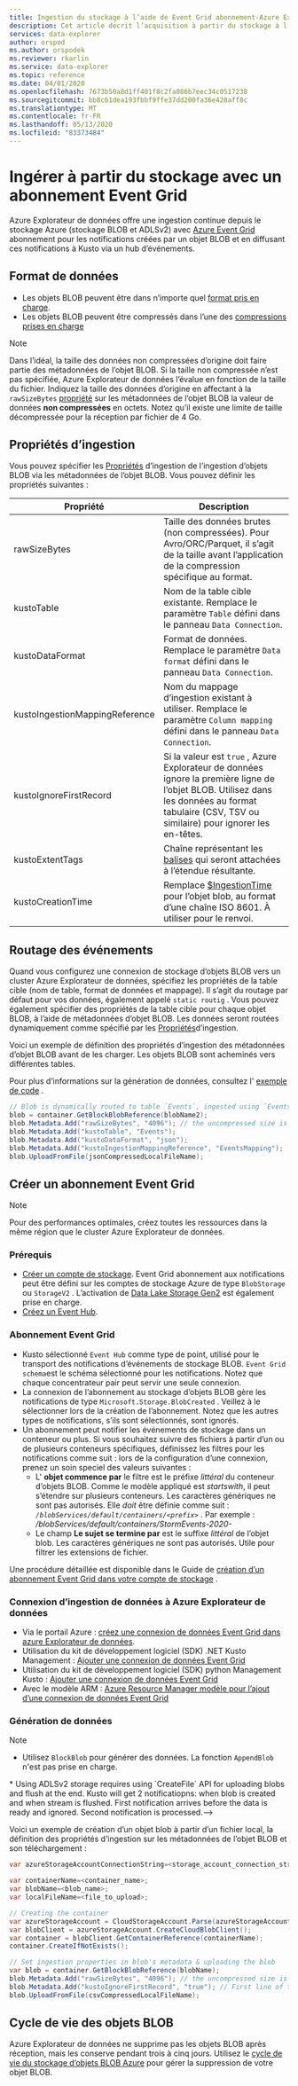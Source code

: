```yaml
---
title: Ingestion du stockage à l’aide de Event Grid abonnement-Azure Explorateur de données | Microsoft Docs
description: Cet article décrit l’acquisition à partir du stockage à l’aide de Event Grid abonnement dans Azure Explorateur de données.
services: data-explorer
author: orspod
ms.author: orspodek
ms.reviewer: rkarlin
ms.service: data-explorer
ms.topic: reference
ms.date: 04/01/2020
ms.openlocfilehash: 7673b50a8d1ff401f8c2fa086b7eec34c0517238
ms.sourcegitcommit: bb8c61dea193fbbf9ffe37dd200fa36e428aff8c
ms.translationtype: MT
ms.contentlocale: fr-FR
ms.lasthandoff: 05/13/2020
ms.locfileid: "83373484"
---
```

# <a name="ingest-from-storage-using-event-grid-subscription"></a>Ingérer à partir du stockage avec un abonnement Event Grid

Azure Explorateur de données offre une ingestion continue depuis le stockage Azure (stockage BLOB et ADLSv2) avec [Azure Event Grid](https://docs.microsoft.com/azure/event-grid/overview) abonnement pour les notifications créées par un objet BLOB et en diffusant ces notifications à Kusto via un hub d’événements.

## <a name="data-format"></a>Format de données

* Les objets BLOB peuvent être dans n’importe quel [format pris en charge](../../../ingestion-supported-formats.md).
* Les objets BLOB peuvent être compressés dans l’une des [compressions prises en charge](../../../ingestion-supported-formats.md#supported-data-compression-formats)

> [!NOTE]
> Dans l’idéal, la taille des données non compressées d’origine doit faire partie des métadonnées de l’objet BLOB.
> Si la taille non compressée n’est pas spécifiée, Azure Explorateur de données l’évalue en fonction de la taille du fichier. Indiquez la taille des données d’origine en affectant à la `rawSizeBytes` [propriété](#ingestion-properties) sur les métadonnées de l’objet BLOB la valeur de données **non compressées** en octets.
> Notez qu’il existe une limite de taille décompressée pour la réception par fichier de 4 Go.

## <a name="ingestion-properties"></a>Propriétés d’ingestion

Vous pouvez spécifier les [Propriétés](../../../ingestion-properties.md) d’ingestion de l’ingestion d’objets BLOB via les métadonnées de l’objet BLOB.
Vous pouvez définir les propriétés suivantes :

|Propriété | Description|
|---|---|
| rawSizeBytes | Taille des données brutes (non compressées). Pour Avro/ORC/Parquet, il s’agit de la taille avant l’application de la compression spécifique au format.|
| kustoTable |  Nom de la table cible existante. Remplace le paramètre `Table` défini dans le panneau `Data Connection`. |
| kustoDataFormat |  Format de données. Remplace le paramètre `Data format` défini dans le panneau `Data Connection`. |
| kustoIngestionMappingReference |  Nom du mappage d’ingestion existant à utiliser. Remplace le paramètre `Column mapping` défini dans le panneau `Data Connection`.|
| kustoIgnoreFirstRecord | Si la valeur est `true` , Azure Explorateur de données ignore la première ligne de l’objet BLOB. Utilisez dans les données au format tabulaire (CSV, TSV ou similaire) pour ignorer les en-têtes. |
| kustoExtentTags | Chaîne représentant les [balises](../extents-overview.md#extent-tagging) qui seront attachées à l’étendue résultante. |
| kustoCreationTime |  Remplace [$IngestionTime](../../query/ingestiontimefunction.md?pivots=azuredataexplorer) pour l’objet blob, au format d’une chaîne ISO 8601. À utiliser pour le renvoi. |

## <a name="events-routing"></a>Routage des événements

Quand vous configurez une connexion de stockage d’objets BLOB vers un cluster Azure Explorateur de données, spécifiez les propriétés de la table cible (nom de table, format de données et mappage). Il s’agit du routage par défaut pour vos données, également appelé `static routig` .
Vous pouvez également spécifier des propriétés de la table cible pour chaque objet BLOB, à l’aide de métadonnées d’objet BLOB. Les données seront routées dynamiquement comme spécifié par les [Propriétés](#ingestion-properties)d’ingestion.

Voici un exemple de définition des propriétés d’ingestion des métadonnées d’objet BLOB avant de les charger. Les objets BLOB sont acheminés vers différentes tables.

Pour plus d’informations sur la génération de données, consultez l' [exemple de code](#generating-data) .

 ```csharp
// Blob is dynamically routed to table `Events`, ingested using `EventsMapping` data mapping
blob = container.GetBlockBlobReference(blobName2);
blob.Metadata.Add("rawSizeBytes", "4096‬"); // the uncompressed size is 4096 bytes
blob.Metadata.Add("kustoTable", "Events");
blob.Metadata.Add("kustoDataFormat", "json");
blob.Metadata.Add("kustoIngestionMappingReference", "EventsMapping");
blob.UploadFromFile(jsonCompressedLocalFileName);
```

## <a name="create-event-grid-subscription"></a>Créer un abonnement Event Grid

> [!Note]
> Pour des performances optimales, créez toutes les ressources dans la même région que le cluster Azure Explorateur de données.

### <a name="prerequisites"></a>Prérequis

* [Créer un compte de stockage](https://docs.microsoft.com/azure/storage/common/storage-quickstart-create-account). 
  Event Grid abonnement aux notifications peut être défini sur les comptes de stockage Azure de type `BlobStorage` ou `StorageV2` . 
  L’activation de [Data Lake Storage Gen2](https://docs.microsoft.com/azure/storage/blobs/data-lake-storage-introduction) est également prise en charge.
* [Créez un Event Hub](https://docs.microsoft.com/azure/event-hubs/event-hubs-create).

### <a name="event-grid-subscription"></a>Abonnement Event Grid

* Kusto sélectionné `Event Hub` comme type de point, utilisé pour le transport des notifications d’événements de stockage BLOB. `Event Grid schema`est le schéma sélectionné pour les notifications. Notez que chaque concentrateur pair peut servir une seule connexion.
* La connexion de l’abonnement au stockage d’objets BLOB gère les notifications de type `Microsoft.Storage.BlobCreated` . Veillez à le sélectionner lors de la création de l’abonnement. Notez que les autres types de notifications, s’ils sont sélectionnés, sont ignorés.
* Un abonnement peut notifier les événements de stockage dans un conteneur ou plus. Si vous souhaitez suivre des fichiers à partir d’un ou de plusieurs conteneurs spécifiques, définissez les filtres pour les notifications comme suit : lors de la configuration d’une connexion, prenez un soin speciel des valeurs suivantes : 
   * L' **objet commence par** le filtre est le préfixe *littéral* du conteneur d’objets BLOB. Comme le modèle appliqué est *startswith*, il peut s’étendre sur plusieurs conteneurs. Les caractères génériques ne sont pas autorisés.
     Elle *doit* être définie comme suit : *`/blobServices/default/containers/<prefix>`* . Par exemple : */blobServices/default/containers/StormEvents-2020-*
   * Le champ **Le sujet se termine par** est le suffixe *littéral* de l’objet blob. Les caractères génériques ne sont pas autorisés. Utile pour filtrer les extensions de fichier.

Une procédure détaillée est disponible dans le Guide de [création d’un abonnement Event Grid dans votre compte de stockage](../../../ingest-data-event-grid.md#create-an-event-grid-subscription-in-your-storage-account) .

### <a name="data-ingestion-connection-to-azure-data-explorer"></a>Connexion d’ingestion de données à Azure Explorateur de données

* Via le portail Azure : [créez une connexion de données Event Grid dans azure Explorateur de données](../../../ingest-data-event-grid.md#create-an-event-grid-data-connection-in-azure-data-explorer).
* Utilisation du kit de développement logiciel (SDK) .NET Kusto Management : [Ajouter une connexion de données Event Grid](../../../data-connection-event-grid-csharp.md#add-an-event-grid-data-connection)
* Utilisation du kit de développement logiciel (SDK) python Management Kusto : [Ajouter une connexion de données Event Grid](../../../data-connection-event-grid-python.md#add-an-event-grid-data-connection)
* Avec le modèle ARM : [Azure Resource Manager modèle pour l’ajout d’une connexion de données Event Grid](../../../data-connection-event-grid-resource-manager.md#azure-resource-manager-template-for-adding-an-event-grid-data-connection)

### <a name="generating-data"></a>Génération de données

> [!NOTE]
> * Utilisez `BlockBlob` pour générer des données. La fonction `AppendBlob` n'est pas prise en charge.
<!--> * Using ADLSv2 storage requires using `CreateFile` API for uploading blobs and flush at the end. 
    Kusto will get 2 notificatiopns: when blob is created and when stream is flushed. First notification arrives before the data is ready and ignored. Second notification is processed.-->

Voici un exemple de création d’un objet blob à partir d’un fichier local, la définition des propriétés d’ingestion sur les métadonnées de l’objet BLOB et son téléchargement :

 ```csharp
 var azureStorageAccountConnectionString=<storage_account_connection_string>;

var containerName=<container_name>;
var blobName=<blob_name>;
var localFileName=<file_to_upload>;

// Creating the container
var azureStorageAccount = CloudStorageAccount.Parse(azureStorageAccountConnectionString);
var blobClient = azureStorageAccount.CreateCloudBlobClient();
var container = blobClient.GetContainerReference(containerName);
container.CreateIfNotExists();

// Set ingestion properties in blob's metadata & uploading the blob
var blob = container.GetBlockBlobReference(blobName);
blob.Metadata.Add("rawSizeBytes", "4096‬"); // the uncompressed size is 4096 bytes
blob.Metadata.Add("kustoIgnoreFirstRecord", "true"); // First line of this csv file are headers
blob.UploadFromFile(csvCompressedLocalFileName);
```

## <a name="blob-lifecycle"></a>Cycle de vie des objets BLOB

Azure Explorateur de données ne supprime pas les objets BLOB après réception, mais les conserve pendant trois à cinq jours. Utilisez le [cycle de vie du stockage d’objets BLOB Azure](https://docs.microsoft.com/azure/storage/blobs/storage-lifecycle-management-concepts?tabs=azure-portal) pour gérer la suppression de votre objet BLOB.